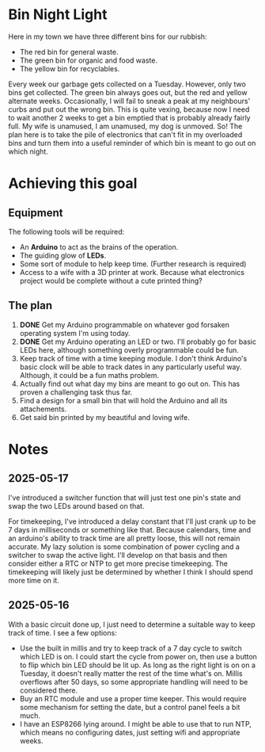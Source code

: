 # Bin Night Light

Here in my town we have three different bins for our rubbish:

- The red bin for general waste.
- The green bin for organic and food waste.
- The yellow bin for recyclables.

Every week our garbage gets collected on a Tuesday. However, only two bins get collected. The green bin always goes out, but the red and yellow alternate weeks. Occasionally, I will fail to sneak a peak at my neighbours' curbs and put out the wrong bin. This is quite vexing, because now I need to wait another 2 weeks to get a bin emptied that is probably already fairly full. My wife is unamused, I am unamused, my dog is unmoved. So! The plan here is to take the pile of electronics that can't fit in my overloaded bins and turn them into a useful reminder of which bin is meant to go out on which night.

# Achieving this goal

## Equipment

The following tools will be required:
- An **Arduino** to act as the brains of the operation.
- The guiding glow of **LEDs**.
- Some sort of module to help keep time. (Further research is required)
- Access to a wife with a 3D printer at work. Because what electronics project would be complete without a cute printed thing?

## The plan

1. **DONE** Get my Arduino programmable on whatever god forsaken operating system I'm using today.
2. **DONE** Get my Arduino operating an LED or two. I'll probably go for basic LEDs here, although something overly programmable could be fun.
3. Keep track of time with a time keeping module. I don't think Arduino's basic clock will be able to track dates in any particularly useful way. Although, it could be a fun maths problem.
4. Actually find out what day my bins are meant to go out on. This has proven a challenging task thus far.
5. Find a design for a small bin that will hold the Arduino and all its attachements.
6. Get said bin printed by my beautiful and loving wife.

# Notes

## 2025-05-17

I've introduced a switcher function that will just test one pin's state and swap the two LEDs around based on that.

For timekeeping, I've introduced a delay constant that I'll just crank up to be 7 days in milliseconds or something like that. Because calendars, time and an arduino's ability to track time are all pretty loose, this will not remain accurate. My lazy solution is some combination of power cycling and a switcher to swap the active light. I'll develop on that basis and then consider either a RTC or NTP to get more precise timekeeping. The timekeeping will likely just be determined by whether I think I should spend more time on it.

## 2025-05-16

With a basic circuit done up, I just need to determine a suitable way to keep track of time. I see a few options:

- Use the built in millis and try to keep track of a 7 day cycle to switch which LED is on. I could start the cycle from power on, then use a button to flip which bin LED should be lit up. As long as the right light is on on a Tuesday, it doesn't really matter the rest of the time what's on. Millis overflows after 50 days, so some appropriate handling will need to be considered there.
- Buy an RTC module and use a proper time keeper. This would require some mechanism for setting the date, but a control panel feels a bit much.
- I have an ESP8266 lying around. I might be able to use that to run NTP, which means no configuring dates, just setting wifi and appropriate weeks.

